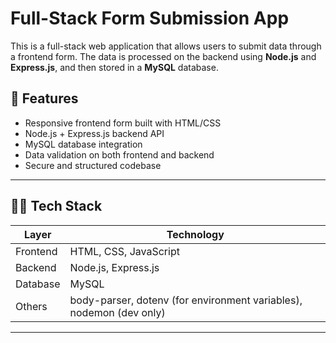# Full-Stack Form Submission App

This is a full-stack web application that allows users to submit data through a frontend form. The data is processed on the backend using **Node.js** and **Express.js**, and then stored in a **MySQL** database.

## 📌 Features

- Responsive frontend form built with HTML/CSS
- Node.js + Express.js backend API
- MySQL database integration
- Data validation on both frontend and backend
- Secure and structured codebase

---

## 🧑‍💻 Tech Stack

| Layer       | Technology        |
|-------------|-------------------|
| Frontend    | HTML, CSS, JavaScript |
| Backend     | Node.js, Express.js |
| Database    | MySQL |
| Others      | body-parser, dotenv (for environment variables), nodemon (dev only) |

---


